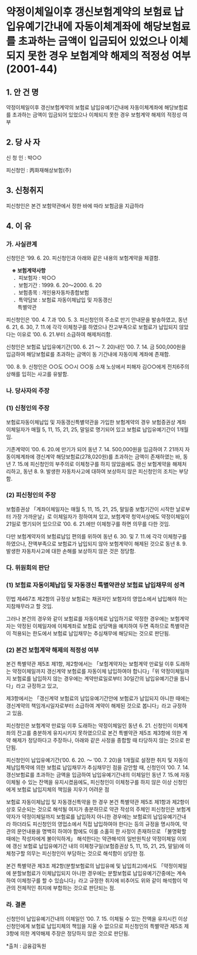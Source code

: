 # 약정이체일이후 갱신보험계약의 보험료 납입유예기간내에 자동이체계좌에 해당보험료를 초과하는 금액이 입금되어 있었으나 이체되지 못한 경우 보험계약 해제의 적정성 여부(2001-44)


## 1. 안 건 명
약정이체일이후 갱신보험계약의 보험료 납입유예기간내에 자동이체계좌에 해당보험료를 초과하는 금액이 입금되어 있었으나 이체되지 못한 경우 보험계약 해제의 적정성 여부

## 2. 당 사 자

신 청 인 : 박○○
               
피신청인 : 丙화재해상보험(주) 

## 3. 신청취지
피신청인은 본건 보험약관에서 정한 바에 따라 보험금을 지급하라
    
## 4. 이   유

### 가. 사실관계

신청인은 ’99. 6. 20. 피신청인과 아래와 같은 내용의 보험계약을 체결함.

&nbsp;&nbsp;&nbsp;&nbsp;**※ 보험계약사항**<br>&nbsp;&nbsp;&nbsp;&nbsp;
 ．피보험자 : 박○○<br>&nbsp;&nbsp;&nbsp;&nbsp;
 ．보험기간 : 1999. 6. 20～2000. 6. 20<br>&nbsp;&nbsp;&nbsp;&nbsp;
  ．보험종목 : 개인용자동차종합보험<br>&nbsp;&nbsp;&nbsp;&nbsp;
  ．특약담보 : 보험료 자동이체납입 및 자동갱신<br>&nbsp;&nbsp;&nbsp;&nbsp;&nbsp;&nbsp;&nbsp;&nbsp;특별약관
 
 피신청인은 ’00. 4. 7.과 ’00. 5. 3. 피신청인의 주소로 만기 안내문을 발송하였고, 동년 6. 21, 6. 30, 7. 11.에 각각 이체청구를 하였으나 잔고부족으로 보험료가 납입되지 않았다는 이유로 ’00. 6. 21.부터 소급하여 해제처리함.
 
 신청인은 보험료 납입유예기간(’00. 6. 21 ～ 7. 20)내인 ’00. 7. 14. 금 500,000원을 입금하여 해당보험료를 초과하는 금액이 동 기간내에 자동이체 계좌에 존재함.
 
’00. 8. 9. 신청인은 ○○도 ○○시 ○○동 소재 노상에서 피해자 김○○에게 전치6주의 상해를 입히는 사고를 유발함.


### 나. 당사자의 주장

### (1) 신청인의 주장

보험료자동이체납입 및 자동갱신특별약관을 가입한 보험계약의 경우 보험증권상 계좌이체일자가 매월 5, 11, 15, 21, 25, 말일로 명기되어 있고 보험료 납입유예기간이 1개월임.

기존계약이 ’00. 6. 20.에 만기가 되어 동년 7. 14. 500,000원을 입금하여 7. 21까지 자동이체계좌에 갱신계약 해당보험료(278,020원)를 초과하는 금액이 존재하였는 바, 동년 7. 15.에 피신청인의 부주의로 이체청구를 하지 않았음에도 갱신 보험계약을 해제처리하고, 동년 8. 9. 발생한 자동차사고에 대하여 보상하지 않은 피신청인의 조치는 부당함.

### (2) 피신청인의 주장

보험증권상 「계좌이체일자는 매월 5, 11, 15, 21, 25, 말일중 보험기간이 시작한 날로부터 가장 가까운날」로 이체일자가 정하여져 있고, 보험계약 청약서상에도 약정이체일이 21일로 명기되어 있으므로 ’00. 6. 21.에만 이체청구를 하면 의무를 다한 것임.

다만 보험계약자의 보험료납입 편의를 위하여 동년 6. 30. 및 7. 11.에 각각 이체청구를 하였으나, 잔액부족으로 보험료가 납입되지 않아 보험계약이 해제된 것으로 동년 8. 9. 발생한 자동차사고에 대한 손해를 보상하지 않은 것은 정당함.
 
### 다. 위원회의 판단

### (1) 보험료 자동이체납입 및 자동갱신 특별약관상 보험료 납입채무의 성격

민법 제467조 제2항의 규정상 보험료는 채권자인 보험자의 영업소에서 납입해야 하는 지참채무라고 할 것임.

그러나 본건의 경우와 같이 보험료를 자동이체로 납입하기로 약정한 경우에는 보험계약자는 약정된 이체일자에 이체계좌로 보험료 상당액을 예치하여 두면 족하므로 특별약관이 적용되는 한도에서 보험료 납입채무는 추심채무에 해당되는 것으로 판단됨.
      
### (2) 본건 보험계약 해제의 적정성 여부

본건 특별약관 제5조 제1항, 제2항에서는 「보험계약자는 	보험계약 만료일 이후 도래하는 약정이체일까지 갱신계약 보험료를 자동이체 납입하여야 합니다」「위 약정이체일까지 보험료를 납입하지 않는 경우에는 계약만료일로부터 30일간의 납입유예기간을 둡니다」라고 규정하고 있고,
       
제3항에서는 「갱신계약 보험료의 납입유예기간안에 보험료가 납입되지 아니한 때에는 갱신계약의 책임개시일자로부터 소급하여 계약이 해제된 것으로 봅니다」라고 규정하고 있음.

피신청인은 보험계약 만료일 이후 도래하는 약정이체일인 동년 6. 21. 신청인이 이체계좌의 잔고를 충분하게 유지시키지 못하였으므로 본건 특별약관 제5조 제3항에 의한 계약 해제가 정당하다고 주장하나, 아래와 같은 사정을 종합할 때 타당하지 않는 것으로 판단됨. 

피신청인이 납입유예기간(’00. 6. 20. ～ ’00. 7. 20)을 1개월로 설정한 취지 및  자동이체납입특약에 의한 보험료 납입채무가 추심채무인 점을 감안할 때, 신청인이 ’00. 7. 14. 갱신보험료를 초과하는 금액을 입금하여 납입유예기간내의 이체일인 동년 7. 15.에 자동이체될 수 있는 잔액을 유지시켰음에도, 피신청인이 이체청구를 하지 않은 이상 신청인에게 보험료 납입지체의 책임을 지우기 어려운 점

보험료 자동이체납입 및 자동갱신특약을 한 경우 본건 특별약관 제5조 제1항과 제2항이 상호 모순되는 것으로 해석될 여지가 충분하므로 약관 작성의 주체인 피신청인은 보험계약자가 약정이체일까지 보험료를 납입하지 아니한 경우에는 보험료의 납입유예기간내라 하더라도 피신청인의 영업소에서 직접 납입하여야 한다는 등의 규정을 명시하여, 약관의 문언내용을 명백히 하여야 함에도 이를 소홀히 한 사정이 존재하므로 「불명확할 때에는 작성자에게 불이익하게」 해석한다는 약관해석의 일반원칙상 약정이체일 이외에 갱신 보험료 납입유예기간 내의 이체청구일(보험증권상  5, 11, 15, 21, 25, 말일)에 이체청구할 의무는 피신청인이 부담하는 것으로 해석함이 상당한 점. 

본건 특별약관 제3조 제2항(분할보험료의 납입유예 및 납입최고)에서도 「약정이체일에 분할보험료가 이체납입되지 아니한 경우에는 분할보험료 납입유예기간중에는 계속하여 이체청구를 할 수 있습니다」라고 규정한 취지에 비추어도 위와 같이 해석함이 약관의 전체적인 취지에 부합하는 것으로 판단되는 점.

###  라. 결론

신청인이 납입유예기간내의 이체일인 ’00. 7. 15. 이체될 수 있는 잔액을 유지시킨 이상 신청인에게 보험료 납입지체의 책임을 지울 수 없으므로 피신청인의 특별약관 제5조 제3항에 의한 계약해제 주장은 정당하지 않은 것으로 판단됨.


*출처 : 금융감독원